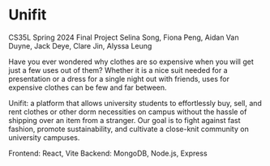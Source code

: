 # Unifit
CS35L Spring 2024 Final Project
Selina Song, Fiona Peng, Aidan Van Duyne, Jack Deye, Clare Jin, Alyssa Leung

Have you ever wondered why clothes are so expensive when you will get just a few uses out of them? Whether it is a nice suit needed for a presentation or a dress for a single night out with friends, uses for expensive clothes can be few and far between. 

Unifit: a platform that allows university students to effortlessly buy, sell, and rent clothes or other dorm necessities on campus without the hassle of shipping over an item from a stranger. Our goal is to fight against fast fashion, promote sustainability, and cultivate a close-knit community on university campuses. 

Frontend: React, Vite
Backend: MongoDB, Node.js, Express
